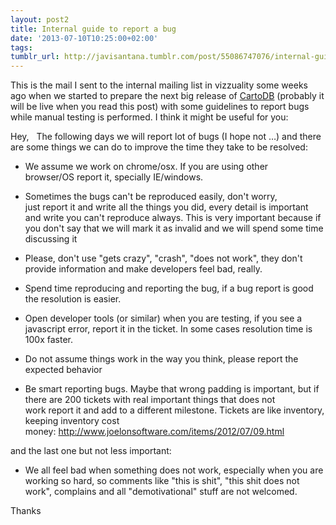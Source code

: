 ```yaml
---
layout: post2
title: Internal guide to report a bug
date: '2013-07-10T10:25:00+02:00'
tags:
tumblr_url: http://javisantana.tumblr.com/post/55086747076/internal-guide-to-report-a-bug
---
```

This is the mail I sent to the internal mailing list in vizzuality some weeks ago when we started to prepare the next big release of <a href="http://cartodb.com">CartoDB</a> (probably it will be live when you read this post) with some guidelines to report bugs while manual testing is performed. I think it might be useful for you:

Hey,
 
The following days we will report lot of bugs (I hope not &#8230;) and there are some things we can do to improve the time they take to be resolved:

- We assume we work on chrome/osx. If you are using other browser/OS report it, specially IE/windows. 

- Sometimes the bugs can't be reproduced easily, don't worry, just report it and write all the things you did, every detail is important and write you can't reproduce always. This is very important because if you don't say that we will mark it as invalid and we will spend some time discussing it

- Please, don't use "gets crazy", "crash", "does not work", they don't provide information and make developers feel bad, really.

- Spend time reproducing and reporting the bug, if a bug report is good the resolution is easier.

- Open developer tools (or similar) when you are testing, if you see a javascript error, report it in the ticket. In some cases resolution time is 100x faster.

- Do not assume things work in the way you think, please report the expected behavior

- Be smart reporting bugs. Maybe that wrong padding is important, but if there are 200 tickets with real important things that does not work report it and add to a different milestone. Tickets are like inventory, keeping inventory cost money: <a href="http://www.joelonsoftware.com/items/2012/07/09.html" target="_blank"><a href="http://www.joelonsoftware.com/items/2012/07/09.html">http://www.joelonsoftware.com/items/2012/07/09.html</a></a>

and the last one but not less important:

- We all feel bad when something does not work, especially when you are working so hard, so comments like "this is shit", "this shit does not work", complains and all "demotivational" stuff are not welcomed.

Thanks

